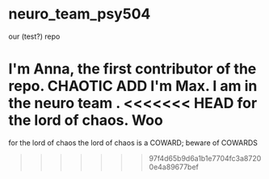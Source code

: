 # neuro_team_psy504
our (test?) repo

I'm Anna, the first contributor of the repo.
CHAOTIC ADD 
I'm Max. I am in the neuro team .
<<<<<<< HEAD
for the lord of chaos.
Woo
=======
for the lord of chaos
the lord of chaos is a COWARD; beware of COWARDS

>>>>>>> 97f4d65b9d6a1b1e7704fc3a87200e4a89677bef
